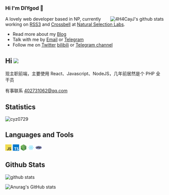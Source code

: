 ### Hi I'm DIYgod 👋

<img style="max-width: 450px" align="right" src="https://github-readme-stats.vercel.app/api?username=4H4CayJ&show_icons=true&icon_color=0366d6&bg_color=ffffff&hide_title=true&hide=contribs,prs&include_all_commits=true&count_private=true" alt="4H4CayJ's github stats"/>

A lovely web developer based in NP, currently working on [RSS3](https://rss3.io/) and [Crossbell](https://crossbell.io/) at [Natural Selection Labs](https://github.com/NaturalSelectionLabs).

- Read more about my [Blog](https://diygod.me/)
- Talk with me by [Email](mailto:i@diygod.me) or [Telegram](https://t.me/DIYgod)
- Follow me on [Twitter](https://twitter.com/DIYgod) [bilibili](https://space.bilibili.com/2267573) or [Telegram channel](https://t.me/H4CayJ)

## Hi <img src="https://media.giphy.com/media/hvRJCLFzcasrR4ia7z/giphy.gif" width="25px">
现主职前端，主要使用 React、Javascript、NodeJS，几年前居然是个 PHP 全干员

有事联系 402731062@qq.com

## Statistics
![cyz0729](https://komarev.com/ghpvc/?username=cyz0729)

## Languages and Tools
<code><img height="20" src="https://raw.githubusercontent.com/github/explore/80688e429a7d4ef2fca1e82350fe8e3517d3494d/topics/javascript/javascript.png"></code>
<code><img height="20" src="https://raw.githubusercontent.com/github/explore/80688e429a7d4ef2fca1e82350fe8e3517d3494d/topics/typescript/typescript.png"></code>
<code><img height="20" src="https://raw.githubusercontent.com/github/explore/80688e429a7d4ef2fca1e82350fe8e3517d3494d/topics/nodejs/nodejs.png"></code>
<code><img height="20" src="https://raw.githubusercontent.com/github/explore/80688e429a7d4ef2fca1e82350fe8e3517d3494d/topics/react/react.png"></code>
<code><img height="20" src="https://raw.githubusercontent.com/github/explore/80688e429a7d4ef2fca1e82350fe8e3517d3494d/topics/php/php.png"></code>

## Github Stats
![github stats](https://github-readme-stats.vercel.app/api?username=czy0729&show_icons=true&theme=radical)

![Anurag's GitHub stats](https://github-readme-stats.vercel.app/api?username=4H4CayJ&hide=contribs,prs)
